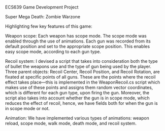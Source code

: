 ECS639 Game Development Project

Super Mega Death: Zombie Warzone

Highlighting few key features of this game:

Weapon scope:
Each weapon has scope mode. The scope mode was enabled through the use of animations. Each gun was recorded from its default position and set to the appropriate scope position. This enables easy scope mode, according to each gun type.

Recoil system:
I devised a script that takes into consideration both the type of bullet the weapons use and the type of gun being used by the player. Three parent objects: Recoil Center, Recoil Position, and Recoil Rotation, are fixated at specific points of all guns. These are the points where the recoil effect takes place—this is implemented in the WeaponRecoil.cs script which makes use of these points and assigns them random vector coordinates, which is different for each gun type, upon firing the gun. Moreover, the script also takes into account whether the gun is in scope mode, which reduces the effect of recoil, hence, we have fields both for when the gun is in scope mode or not.

Animation:
We have implemented various types of animations: weapon reload, scope mode, walk mode, death mode, and recoil system. 
